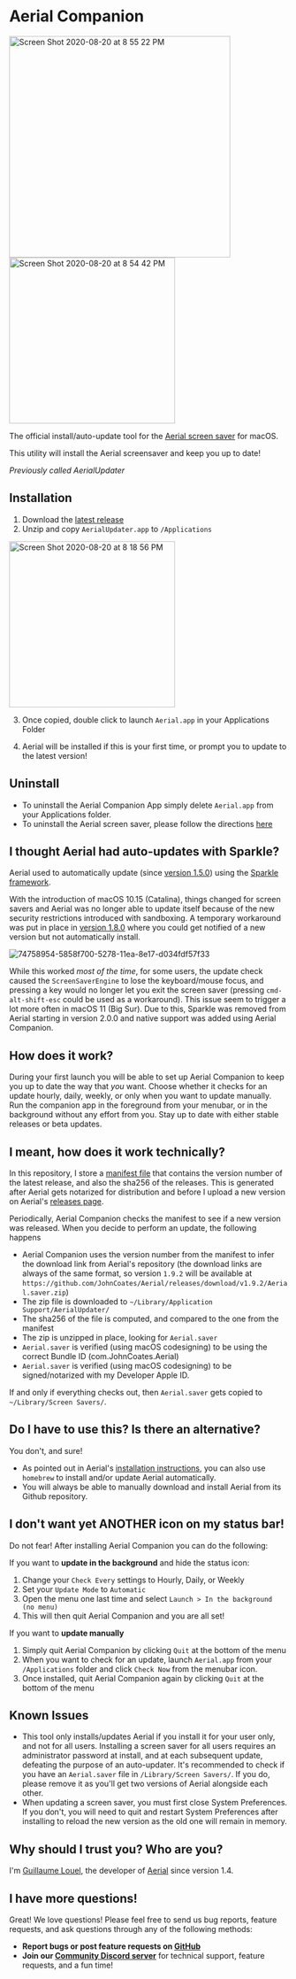 # Aerial Companion

<img width="400" alt="Screen Shot 2020-08-20 at 8 55 22 PM" src="https://user-images.githubusercontent.com/18543749/90840244-7a1a6000-e327-11ea-8e3e-2cddda38cbe4.png"> <img width="300" alt="Screen Shot 2020-08-20 at 8 54 42 PM" src="https://user-images.githubusercontent.com/18543749/90840214-65d66300-e327-11ea-937c-6885f1ff1b4c.png">

The official install/auto-update tool for the [Aerial screen saver](https://github.com/JohnCoates/Aerial/) for macOS. 

This utility will install the Aerial screensaver and keep you up to date! 

*Previously called AerialUpdater*

## Installation

1. Download the [latest release](https://github.com/glouel/AerialUpdater/releases)
2. Unzip and copy `AerialUpdater.app` to `/Applications` 
<img width="300" alt="Screen Shot 2020-08-20 at 8 18 56 PM" src="https://user-images.githubusercontent.com/18543749/90838862-0165d480-e324-11ea-8741-aef4da8d0d1a.png">

3. Once copied, double click to launch `Aerial.app` in your Applications Folder 

4. Aerial will be installed if this is your first time, or prompt you to update to the latest version! 

## Uninstall

- To uninstall the Aerial Companion App simply delete `Aerial.app` from your Applications folder. 
- To uninstall the Aerial screen saver, please follow the directions [here](https://github.com/JohnCoates/Aerial/blob/master/Documentation/Installation.md#uninstallation)

## I thought Aerial had auto-updates with Sparkle? 

Aerial used to automatically update (since [version 1.5.0](https://github.com/JohnCoates/Aerial/blob/master/Documentation/ChangeLog.md#150---may-31-2019)) using  the [Sparkle framework](https://sparkle-project.org). 

With the introduction of macOS 10.15 (Catalina), things changed for screen savers and Aerial was no longer able to update itself because of the new security restrictions introduced with sandboxing. A temporary workaround was put in place in [version 1.8.0](https://github.com/JohnCoates/Aerial/blob/master/Documentation/ChangeLog.md#180---february-18-2020) where you could get notified of a new version but not automatically install.

![74758954-5858f700-5278-11ea-8e17-d034fdf57f33](https://user-images.githubusercontent.com/37544189/88542800-4e050b00-d017-11ea-8a80-6c9e0ef7b93b.jpg)

While this worked *most of the time*, for some users, the update check caused the `ScreenSaverEngine` to lose the keyboard/mouse focus, and pressing a key would no longer let you exit the screen saver (pressing `cmd-alt-shift-esc` could be used as a workaround). This issue seem to trigger a lot more often in macOS 11 (Big Sur). Due to this, Sparkle was removed from Aerial starting in version 2.0.0 and native support was added using Aerial Companion. 

## How does it work? 

During your first launch you will be able to set up Aerial Companion to keep you up to date the way that *you* want. Choose whether it checks for an update hourly, daily, weekly, or only when you want to update manually. Run the companion app in the foreground from your menubar, or in the background without any effort from you. Stay up to date with either stable releases or beta updates. 

## I meant, how does it work technically?

In this repository, I store a [manifest file](https://github.com/glouel/AerialUpdater/blob/main/manifest.json) that contains the version number of the latest release, and also the sha256 of the releases. This is generated after Aerial gets notarized for distribution and before I upload a new version on Aerial's [releases page](https://github.com/JohnCoates/Aerial/releases). 

Periodically, Aerial Companion checks the manifest to see if a new version was released. When you decide to perform an update, the following happens 
- Aerial Companion uses the version number from the manifest to infer the download link from Aerial's repository (the download links are always of the same format, so version `1.9.2` will be available at `https://github.com/JohnCoates/Aerial/releases/download/v1.9.2/Aerial.saver.zip`)
- The zip file is downloaded to `~/Library/Application Support/AerialUpdater/`
- The sha256 of the file is computed, and compared to the one from the manifest
- The zip is unzipped in place, looking for `Aerial.saver`
- `Aerial.saver` is verified (using macOS codesigning) to be using the correct Bundle ID (com.JohnCoates.Aerial)
- `Aerial.saver` is verified (using macOS codesigning) to be signed/notarized with my Developer Apple ID. 

If and only if everything checks out, then `Aerial.saver` gets copied to `~/Library/Screen Savers/`. 

## Do I have to use this? Is there an alternative?

You don't, and sure! 

- As pointed out in Aerial's [installation instructions](https://github.com/JohnCoates/Aerial/blob/master/Documentation/Installation.md), you can also use `homebrew` to install and/or update Aerial automatically.
- You will always be able to manually download and install Aerial from its Github repository.

## I don't want yet ANOTHER icon on my status bar!

Do not fear! After installing Aerial Companion you can do the following:

If you want to **update in the background** and hide the status icon: 
1. Change your `Check Every` settings to Hourly, Daily, or Weekly
2. Set your `Update Mode` to `Automatic`
3. Open the menu one last time and select `Launch > In the background (no menu)` 
4. This will then quit Aerial Companion and you are all set!

If you want to **update manually**
1. Simply quit Aerial Companion by clicking `Quit` at the bottom of the menu 
2. When you want to check for an update, launch `Aerial.app` from your `/Applications` folder and click `Check Now` from the menubar icon. 
3. Once installed, quit Aerial Companion again by clicking `Quit` at the bottom of the menu

## Known Issues

- This tool only installs/updates Aerial if you install it for your user only, and not for all users. Installing a screen saver for all users requires an administrator password at install, and at each subsequent update, defeating the purpose of an auto-updater. It's recommended to check if you have an `Aerial.saver` file in `/Library/Screen Savers/`. If you do, please remove it as you'll get two versions of Aerial alongside each other.  
- When updating a screen saver, you must first close System Preferences. If you don't, you will need to quit and restart System Preferences after installing to reload the new version as the old one will remain in memory. 

## Why should I trust you? Who are you?

I'm [Guillaume Louel](https://github.com/glouel), the developer of [Aerial](https://github.com/JohnCoates/Aerial/) since version 1.4. 

## I have more questions!

Great! We love questions! Please feel free to send us bug reports, feature requests, and ask questions through any of the following methods: 

- **Report bugs or post feature requests on [GitHub](https://github.com/glouel/AerialCompanion/issues)** 
- **Join our [Community Discord server](https://discord.gg/TPuA5WG)** for technical support, feature requests, and a fun time!
